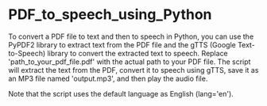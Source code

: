 # PDF_to_speech_using_Python
To convert a PDF file to text and then to speech in Python, you can use the PyPDF2 library to extract text from the PDF file and the gTTS (Google Text-to-Speech) library to convert the extracted text to speech. 
Replace 'path_to_your_pdf_file.pdf' with the actual path to your PDF file. The script will extract the text from the PDF, convert it to speech using gTTS, save it as an MP3 file named 'output.mp3', and then play the audio file.

Note that the script uses the default language as English (lang='en'). 
